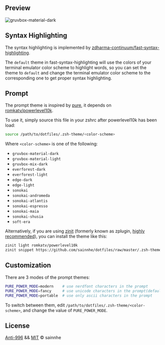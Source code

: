 ## Preview

![gruvbox-material-dark](https://user-images.githubusercontent.com/37491630/64084858-c9364200-cd1e-11e9-8353-492ac95d5ce2.png)

## Syntax Highlighting

The syntax highlighting is implemented by [zdharma-continuum/fast-syntax-highlighting](https://github.com/zdharma-continuum/fast-syntax-highlighting).

The `default` theme in fast-syntax-highlighting will use the colors of your terminal emulator color scheme to highlight words, so you can set the theme to `default` and change the terminal emulator color scheme to the corresponding one to get proper syntax highlighting.

## Prompt

The prompt theme is inspired by [pure](https://github.com/sindresorhus/pure), it depends on [romkatv/powerlevel10k](https://github.com/romkatv/powerlevel10k).

To use it, simply source this file in your zshrc after powerlevel10k has been load:

```zsh
source /path/to/dotfiles/.zsh-theme/<color-scheme>
```

Where `<color-scheme>` is one of the following:

- `gruvbox-material-dark`
- `gruvbox-material-light`
- `gruvbox-mix-dark`
- `everforest-dark`
- `everforest-light`
- `edge-dark`
- `edge-light`
- `sonokai`
- `sonokai-andromeda`
- `sonokai-atlantis`
- `sonokai-espresso`
- `sonokai-maia`
- `sonokai-shusia`
- `soft-era`

Alternatively, if you are using [zinit](https://github.com/zdharma-continuum/zinit) (formerly known as zplugin, [highly recommended](https://gist.github.com/laggardkernel/4a4c4986ccdcaf47b91e8227f9868ded)), you can install the theme like this:

```zsh
zinit light romkatv/powerlevel10k
zinit snippet https://github.com/sainnhe/dotfiles/raw/master/.zsh-theme/<color-scheme>
```

## Customization

There are 3 modes of the prompt themes:

```zsh
PURE_POWER_MODE=modern    # use nerdfont characters in the prompt
PURE_POWER_MODE=fancy     # use unicode characters in the prompt(default)
PURE_POWER_MODE=portable  # use only ascii characters in the prompt
```

To switch between them, edit `/path/to/dotfiles/.zsh-theme/<color-scheme>`, and change the value of `PURE_POWER_MODE`.

## License

[Anti-996](../LICENSE) && [MIT](./LICENSE) © sainnhe
